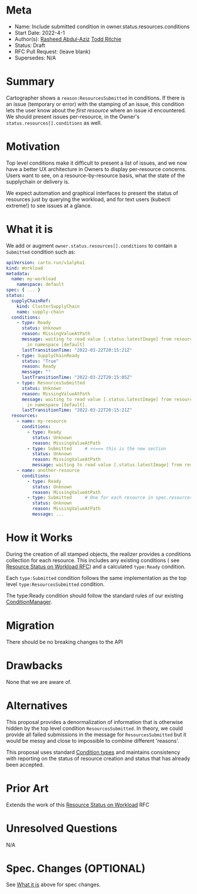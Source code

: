 # Meta

[meta]: #meta

- Name: Include submitted condition in owner.status.resources.conditions
- Start Date: 2022-4-1
- Author(s): [Rasheed Abdul-Aziz](https://github.com/squeedee) [Todd Ritchie](https://github.com/pivotal-todd-ritchie)
- Status: Draft
- RFC Pull Request: (leave blank)
- Supersedes: N/A

# Summary

[summary]: #summary

Cartographer shows a `reason:ResourcesSubmitted` in conditions. If there is an issue (temporary or error) with the
stamping of an issue, this condition lets the user know about the _first resource_ where an issue id encountered. We
should present issues per-resource, in the Owner's `status.resources[].conditions` as well.

# Motivation

[motivation]: #motivation

Top level conditions make it difficult to present a list of issues, and we now have a better UX architecture in Owners
to display per-resource concerns. Users want to see, on a resource-by-resource basis, what the state of the supplychain
or delivery is.

We expect automation and graphical interfaces to present the status of resources just by querying the workload, and for
text users (kubectl extreme!) to see issues at a glance.

# What it is

[what-it-is]: #what-it-is

We add or augment `owner.status.resources[].conditions` to contain a `Submitted` condition such as:

```yaml
apiVersion: carto.run/v1alpha1
kind: Workload
metadata:
  name: my-workload
    namespace: default
spec: { ... }
status:
  supplyChainRef:
    kind: ClusterSupplyChain
    name: supply-chain
  conditions:
    - type: Ready
      status: Unknown
      reason: MissingValueAtPath
      message: waiting to read value [.status.latestImage] from resource [image.kpack.io/testing-sc]
        in namespace [default]
      lastTransitionTime: "2022-03-22T20:15:21Z"
    - type: SupplyChainReady
      status: "True"
      reason: Ready
      message: ""
      lastTransitionTime: "2022-03-22T20:15:05Z"
    - type: ResourcesSubmitted
      status: Unknown
      reason: MissingValueAtPath
      message: waiting to read value [.status.latestImage] from resource [image.kpack.io/testing-sc]
        in namespace [default].
      lastTransitionTime: "2022-03-22T20:15:21Z"
  resources:
    - name: my-resource
      conditions:
        - type: Ready
          status: Unknown
          reason: MissingValueAtPath
        - type: Submitted     # <<=== this is the new section 
          status: Unknown
          reason: MissingValueAtPath
          message: waiting to read value [.status.latestImage] from resource [image.kpack.io/testing-sc] in namespace [default].
    - name: another-resource
      conditions:
        - type: Ready
          status: Unknown
          reason: MissingValueAtPath
        - type: Submitted     # One for each resource in spec.resources 
          status: Unknown
          reason: MissingValueAtPath
          message: ...
```

# How it Works

[how-it-works]: #how-it-works

During the creation of all stamped objects, the realizer provides a conditions collection for each resource. This
includes any existing conditions (
see [Resource Status on Workload RFC](https://github.com/vmware-tanzu/cartographer/blob/rfc-resources-report-status/rfc/rfc-0000-allow-resources-to-report-status.md))
and a calculated `type:Ready` condition.

Each `type:Submitted` condition follows the same implementation as the top level `type:ResourcesSubmitted` condition.

The type:Ready condition should follow the standard rules of our
existing [ConditionManager](../pkg/conditions/condition_manager.go).

# Migration

[migration]: #migration

There should be no breaking changes to the API

# Drawbacks

[drawbacks]: #drawbacks

None that we are aware of.

# Alternatives

[alternatives]: #alternatives

This proposal provides a denormalization of information that is otherwise hidden by the top level
condition `ResourcesSubmitted`. In theory, we could provide all failed submissions in the message
for `ResourcesSubmitted` but it would be messy and close to impossible to combine different 'reasons'.

This proposal uses standard [Condition types](https://pkg.go.dev/k8s.io/apimachinery/pkg/apis/meta/v1@v0.23.5#Condition)
and maintains consistency with reporting on the status of resource creation and status that has already been accepted.

# Prior Art

[prior-art]: #prior-art

Extends the work of
this [Resource Status on Workload](https://github.com/vmware-tanzu/cartographer/blob/rfc-resources-report-status/rfc/rfc-0000-allow-resources-to-report-status.md)
RFC

# Unresolved Questions

[unresolved-questions]: #unresolved-questions

N/A

# Spec. Changes (OPTIONAL)

[spec-changes]: #spec-changes

See [What it is](#what-it-is) above for spec changes.